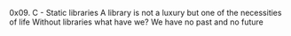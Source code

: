 0x09. C - Static libraries
A library is not a luxury but one of the necessities of life
Without libraries what have we? We have no past and no future
